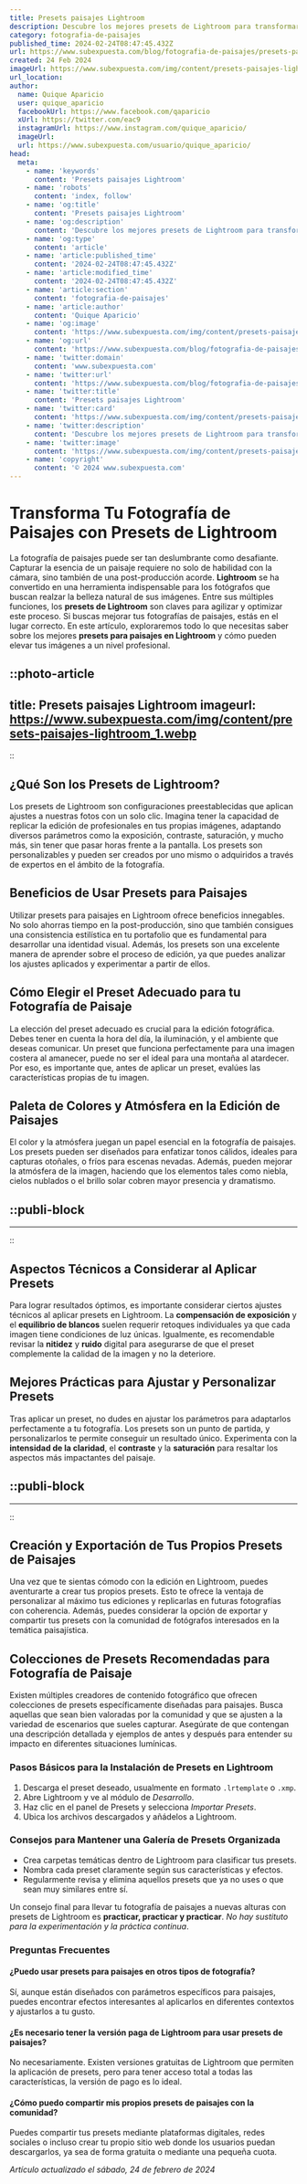 ```yaml
---
title: Presets paisajes Lightroom
description: Descubre los mejores presets de Lightroom para transformar tus fotos de paisajes. Calidad profesional y fácil uso para una edición espectacular.
category: fotografia-de-paisajes
published_time: 2024-02-24T08:47:45.432Z
url: https://www.subexpuesta.com/blog/fotografia-de-paisajes/presets-paisajes-lightroom
created: 24 Feb 2024
imageUrl: https://www.subexpuesta.com/img/content/presets-paisajes-lightroom_1.webp
url_location:
author:
  name: Quique Aparicio
  user: quique_aparicio
  facebookUrl: https://www.facebook.com/qaparicio
  xUrl: https://twitter.com/eac9
  instagramUrl: https://www.instagram.com/quique_aparicio/
  imageUrl: 
  url: https://www.subexpuesta.com/usuario/quique_aparicio/
head:
  meta:
    - name: 'keywords'
      content: 'Presets paisajes Lightroom'
    - name: 'robots'
      content: 'index, follow'
    - name: 'og:title'
      content: 'Presets paisajes Lightroom'
    - name: 'og:description'
      content: 'Descubre los mejores presets de Lightroom para transformar tus fotos de paisajes. Calidad profesional y fácil uso para una edición espectacular.'
    - name: 'og:type'
      content: 'article'
    - name: 'article:published_time'
      content: '2024-02-24T08:47:45.432Z'
    - name: 'article:modified_time'
      content: '2024-02-24T08:47:45.432Z'
    - name: 'article:section'
      content: 'fotografia-de-paisajes'
    - name: 'article:author'
      content: 'Quique Aparicio'
    - name: 'og:image'
      content: 'https://www.subexpuesta.com/img/content/presets-paisajes-lightroom_1.webp'
    - name: 'og:url'
      content: 'https://www.subexpuesta.com/blog/fotografia-de-paisajes/presets-paisajes-lightroom'
    - name: 'twitter:domain'
      content: 'www.subexpuesta.com'
    - name: 'twitter:url'
      content: 'https://www.subexpuesta.com/blog/fotografia-de-paisajes/presets-paisajes-lightroom'
    - name: 'twitter:title'
      content: 'Presets paisajes Lightroom'
    - name: 'twitter:card'
      content: 'https://www.subexpuesta.com/img/content/presets-paisajes-lightroom_1.webp'
    - name: 'twitter:description'
      content: 'Descubre los mejores presets de Lightroom para transformar tus fotos de paisajes. Calidad profesional y fácil uso para una edición espectacular.'
    - name: 'twitter:image'
      content: 'https://www.subexpuesta.com/img/content/presets-paisajes-lightroom_1.webp'
    - name: 'copyright'
      content: '© 2024 www.subexpuesta.com'
---
```

# Transforma Tu Fotografía de Paisajes con Presets de Lightroom

La fotografía de paisajes puede ser tan deslumbrante como desafiante. Capturar la esencia de un paisaje requiere no solo de habilidad con la cámara, sino también de una post-producción acorde. **Lightroom** se ha convertido en una herramienta indispensable para los fotógrafos que buscan realzar la belleza natural de sus imágenes. Entre sus múltiples funciones, los **presets de Lightroom** son claves para agilizar y optimizar este proceso. Si buscas mejorar tus fotografías de paisajes, estás en el lugar correcto. En este artículo, exploraremos todo lo que necesitas saber sobre los mejores **presets para paisajes en Lightroom** y cómo pueden elevar tus imágenes a un nivel profesional.


::photo-article
---
title: Presets paisajes Lightroom
imageurl: https://www.subexpuesta.com/img/content/presets-paisajes-lightroom_1.webp
---
::


## ¿Qué Son los Presets de Lightroom?

Los presets de Lightroom son configuraciones preestablecidas que aplican ajustes a nuestras fotos con un solo clic. Imagina tener la capacidad de replicar la edición de profesionales en tus propias imágenes, adaptando diversos parámetros como la exposición, contraste, saturación, y mucho más, sin tener que pasar horas frente a la pantalla. Los presets son personalizables y pueden ser creados por uno mismo o adquiridos a través de expertos en el ámbito de la fotografía.

## Beneficios de Usar Presets para Paisajes

Utilizar presets para paisajes en Lightroom ofrece beneficios innegables. No solo ahorras tiempo en la post-producción, sino que también consigues una consistencia estilística en tu portafolio que es fundamental para desarrollar una identidad visual. Además, los presets son una excelente manera de aprender sobre el proceso de edición, ya que puedes analizar los ajustes aplicados y experimentar a partir de ellos.

## Cómo Elegir el Preset Adecuado para tu Fotografía de Paisaje

La elección del preset adecuado es crucial para la edición fotográfica. Debes tener en cuenta la hora del día, la iluminación, y el ambiente que deseas comunicar. Un preset que funciona perfectamente para una imagen costera al amanecer, puede no ser el ideal para una montaña al atardecer. Por eso, es importante que, antes de aplicar un preset, evalúes las características propias de tu imagen.

## Paleta de Colores y Atmósfera en la Edición de Paisajes

El color y la atmósfera juegan un papel esencial en la fotografía de paisajes. Los presets pueden ser diseñados para enfatizar tonos cálidos, ideales para capturas otoñales, o fríos para escenas nevadas. Además, pueden mejorar la atmósfera de la imagen, haciendo que los elementos tales como niebla, cielos nublados o el brillo solar cobren mayor presencia y dramatismo.


  ::publi-block
  ---
  ---
  ::
  
  
## Aspectos Técnicos a Considerar al Aplicar Presets

Para lograr resultados óptimos, es importante considerar ciertos ajustes técnicos al aplicar presets en Lightroom. La **compensación de exposición** y el **equilibrio de blancos** suelen requerir retoques individuales ya que cada imagen tiene condiciones de luz únicas. Igualmente, es recomendable revisar la **nitidez** y **ruido** digital para asegurarse de que el preset complemente la calidad de la imagen y no la deteriore.

## Mejores Prácticas para Ajustar y Personalizar Presets

Tras aplicar un preset, no dudes en ajustar los parámetros para adaptarlos perfectamente a tu fotografía. Los presets son un punto de partida, y personalizarlos te permite conseguir un resultado único. Experimenta con la **intensidad de la claridad**, el **contraste** y la **saturación** para resaltar los aspectos más impactantes del paisaje.


  ::publi-block
  ---
  ---
  ::
  
  
## Creación y Exportación de Tus Propios Presets de Paisajes

Una vez que te sientas cómodo con la edición en Lightroom, puedes aventurarte a crear tus propios presets. Esto te ofrece la ventaja de personalizar al máximo tus ediciones y replicarlas en futuras fotografías con coherencia. Además, puedes considerar la opción de exportar y compartir tus presets con la comunidad de fotógrafos interesados en la temática paisajística.

## Colecciones de Presets Recomendadas para Fotografía de Paisaje

Existen múltiples creadores de contenido fotográfico que ofrecen colecciones de presets específicamente diseñadas para paisajes. Busca aquellas que sean bien valoradas por la comunidad y que se ajusten a la variedad de escenarios que sueles capturar. Asegúrate de que contengan una descripción detallada y ejemplos de antes y después para entender su impacto en diferentes situaciones lumínicas.

### Pasos Básicos para la Instalación de Presets en Lightroom

1. Descarga el preset deseado, usualmente en formato `.lrtemplate` o `.xmp`.
2. Abre Lightroom y ve al módulo de *Desarrollo*.
3. Haz clic en el panel de Presets y selecciona *Importar Presets*.
4. Ubica los archivos descargados y añádelos a Lightroom.

### Consejos para Mantener una Galería de Presets Organizada

- Crea carpetas temáticas dentro de Lightroom para clasificar tus presets.
- Nombra cada preset claramente según sus características y efectos.
- Regularmente revisa y elimina aquellos presets que ya no uses o que sean muy similares entre sí. 

Un consejo final para llevar tu fotografía de paisajes a nuevas alturas con presets de Lightroom es **practicar, practicar y practicar**. *No hay sustituto para la experimentación y la práctica continua*.

### Preguntas Frecuentes

#### ¿Puedo usar presets para paisajes en otros tipos de fotografía?

Sí, aunque están diseñados con parámetros específicos para paisajes, puedes encontrar efectos interesantes al aplicarlos en diferentes contextos y ajustarlos a tu gusto.

#### ¿Es necesario tener la versión paga de Lightroom para usar presets de paisajes?

No necesariamente. Existen versiones gratuitas de Lightroom que permiten la aplicación de presets, pero para tener acceso total a todas las características, la versión de pago es lo ideal.

#### ¿Cómo puedo compartir mis propios presets de paisajes con la comunidad?

Puedes compartir tus presets mediante plataformas digitales, redes sociales o incluso crear tu propio sitio web donde los usuarios puedan descargarlos, ya sea de forma gratuita o mediante una pequeña cuota.

_Artículo actualizado el sábado, 24 de febrero de 2024_